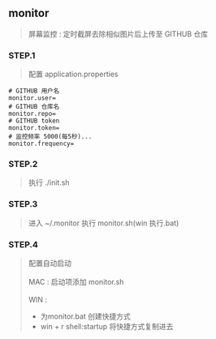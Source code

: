 ## monitor
> 屏幕监控 : 定时截屏去除相似图片后上传至 GITHUB 仓库

### STEP.1
> 配置 application.properties
```properties
# GITHUB 用户名
monitor.user=
# GITHUB 仓库名
monitor.repo=
# GITHUB token
monitor.token=
# 监控频率 5000(每5秒)...
monitor.frequency=
```
### STEP.2
> 执行 ./init.sh

### STEP.3
> 进入 ~/.monitor 执行 monitor.sh(win 执行.bat)

### STEP.4 
> 配置自动启动 <br><br>
> MAC : 启动项添加 monitor.sh <br><br>
> WIN : 
> - 为monitor.bat 创建快捷方式 <br>
> - win + r  shell:startup 将快捷方式复制进去